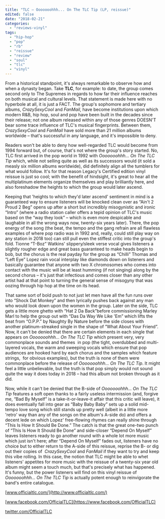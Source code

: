 ```yaml
---
title: "TLC – Ooooooohhh... On The TLC Tip (LP, reissue)"
edited: false
date: "2018-02-21"
categories:
  - "reviews-vinyl"
tags:
  - "hip-hop"
  - "pop"
  - "rb"
  - "reissue"
  - "review"
  - "soul"
  - "tlc"
  - "vinyl"
---
```


From a historical standpoint, it's always remarkable to observe how and when a dynasty began. Take **TLC**, for example: to date, the group comes second only to The Supremes in regards to how far their influence reaches on both musical and cultural levels. That statement is made here with no hyperbole at all, it is just a FACT. The group's sophomore and tertiary albums, _CrazySexyCool_ and _FanMail_, have become institutions upon which modern R&B, hip hop, soul and pop have been built in the decades since their release; not one album released within any of those genres DOESN'T bear some trace influence of TLC's musical fingerprints. Between them, _CrazySexyCool_ and _FanMail_ have sold more than 21 million albums worldwide – that's successful in any language, and it's impossible to deny.

Readers won't be able to deny how well-regarded TLC would become from 1994 forward but, of course, that's not where the group's story started. No, TLC first arrived in the pop world in 1992 with _Ooooooohhh... On The TLC Tip_ which, while not selling quite as well as its successors would (it sold a measly six million albums worldwide), did definitely align all the tumblers for what would follow. It's for that reason Legacy's Certified edition vinyl reissue is just so cool; with the benefit of hindsight, it's great to hear all the multiplatinum elements organize themselves and play brilliantly here, and also foreshadow the heights to which the group would later ascend.

Keeping that 'heights to which they'd later ascend' sentiment in mind is a guaranteed way to ensure listeners will be knocked clean over as “Ain't 2 Proud 2 Beg” opens up after a short but incredibly misogynistic and ironic “Intro” (where a radio station caller offers a tepid opinion of TLC's music based on the “way they look” – which is even more despicable and laughable in all the wrong ways now, twenty-six years later). There, the pop energy of the song (the beat, the tempo and the gang refrain are all flawless examples of where pop radio was in 1992 and, really, could still play way on any station in 2018 too) can still pull even the stiffest critic into the group's fold. Tionne “T-Boz” Watkins' slippery/sleek verse vocal gives listeners a slightly rougher edge and great bass guaranteed to make heads begin to bob, but the chorus is the real payday for the group as “Chilli” Thomas and “Left Eye” Lopez rain vocal interplay like diamonds down on listeners and basically guarantee that anyone with two X chromosomes who comes into contact with the music will be at least humming (if not singing) along by the second chorus – it's just that infectious and comes closer than any other artist had at that point to turning the general sense of misogyny that was oozing through hip hop at the time on its head.

That same sort of bold push to not just let men have all the fun runs over into “Shock Dat Monkey” and then lyrically pushes back against any man who would look down upon the women in the group. Later on the side, TLC gets a little more ghetto with “Hat 2 Da Back”before commissioning Marley Marl to help the group out with “Das Da Way We Like 'Em” which lifts the beat from “O.P.P.” by Naughty By Nature before the side closes with another platinum-streaked single in the shape of ”What About Your Friend”. Now, it can't be denied that there are certain elements in each single that appears on _Ooooooohhh... On The TLC Tip_ which present very, very commonplace sounds and themes  in pop (the tight, overdubbed and multi-layered vocals, the warm and sweeping vocals which ensure that pop audiences are hooked hard by each chorus and the samples which feature strings,  for obvious examples), but the truth is none of them were commonplace before the release of _Ooooooohhh... On The TLC Tip_. It might feel a little unbelievable, but the truth is that pop simply would not sound quite the way it does today in 2018 – had this album not broken through as it did.

Now, while it can't be denied that the B-side of _Ooooooohhh... On The TLC Tip_ features a soft open thanks to a fairly useless intermission (and, forgive me, “Bad By Myself” is a take-it-or-leave-it affair that this critic will leave), it does eventually fall into gear as “Baby Baby Baby” sets up a solid mid-tempo love song which still stands up pretty well (albeit in a little more 'retro' way than any of the songs on the album's A-side do) and offers a decent lede on which Lopez' free-flowing rhymes can really shine through “This Is How It Should Be Done.” The catch is that the great one-two punch of “This Is How It Should Be Done” and side-closer “Depend On Myself” leaves listeners ready to go another round with a whole lot more music which just isn't here; after “Depend On Myself” fades out, listeners have no choice but to either return to the A-side of this reissue, reprise the B- or dig out their copies of  _CrazySexyCool_ and _FanMail_ if they want to try and keep this vibe rolling. In this case, the notion that TLC might be able to whet listeners' appetites for more music with the reissue of a twenty-six year old album might seem a touch much, but that's precisely what has happened. It's funny, but the power listeners will find on this vinyl reissue of _Ooooooohhh... On The TLC Tip_ is actually potent enough to reinvigorate the band's entire catalogue.

[www.officialtlc.com/](http://www.officialtlc.com/)

[www.facebook.com/OfficialTLC](https://www.facebook.com/OfficialTLC)

[twitter.com/OfficialTLC](https://twitter.com/OfficialTLC)
